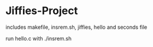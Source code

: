 # Jiffies-Project
includes makefile, insrem.sh, jiffies, hello and seconds file

run hello.c with ./insrem.sh
